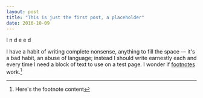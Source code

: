 ```yaml
---
layout: post
title: "This is just the first post, a placeholder"
date: 2016-10-09
---
```


I n d e e d

I have a habit of writing complete nonsense, anything to fill the space — it's a bad habit, an abuse of language; instead I should write earnestly each and every time I need a block of text to use on a test page. I wonder if [footnotes](http://google.com) work.[^1]

[^1]: Here's the footnote content
